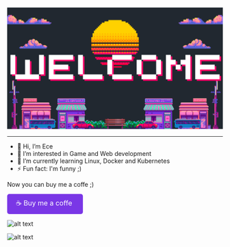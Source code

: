 ![alt text](<Blue Illustration Game Presentation (1).png>)



---

- 👋 Hi, I’m Ece
- 👀 I’m interested in Game and Web development
- 🌱 I’m currently learning Linux, Docker and Kubernetes
- ⚡ Fun fact: I'm funny ;)

Now you can buy me a coffe ;)

<a href="https://buymeacoffee.com/eceoez" style="display: inline-block; padding: 10px 25px 10px 20px; font-size: 16px; color: white; background-color: #7a37e6; text-align: center; text-decoration: none; border-radius: 5px;">☕ Buy me a coffe</a>



![alt text](6vIk.gif)

![alt text](<cat_gif (1).gif>)
